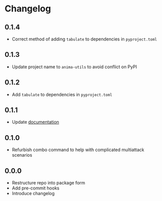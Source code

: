 # Changelog

## 0.1.4

- Correct method of adding `tabulate` to dependencies in `pyproject.toml`

## 0.1.3

- Update project name to `anima-utils` to avoid conflict on PyPI

## 0.1.2

- Add `tabulate` to dependencies in `pyproject.toml`

## 0.1.1

- Update [documentation](README.md)

## 0.1.0

- Refurbish combo command to help with complicated multiattack scenarios

## 0.0.0

- Restructure repo into package form
- Add pre-commit hooks
- Introduce changelog

